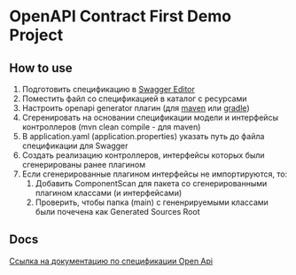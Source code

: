 # OpenAPI Contract First Demo Project

## How to use

1. Подготовить спецификацию в [Swagger Editor](https://editor.swagger.io/)
2. Поместить файл со спецификацией в каталог с ресурсами
3. Настроить openapi generator плагин (для [maven](https://github.com/OpenAPITools/openapi-generator/tree/master/modules/openapi-generator-maven-plugin) 
или [gradle](https://github.com/OpenAPITools/openapi-generator/tree/master/modules/openapi-generator-gradle-plugin))
4. Сгеренировать на основании спецификации модели и интерфейсы контроллеров (mvn clean compile - для maven)
5. В application.yaml (application.properties) указать путь до файла спецификации для Swagger 
6. Создать реализацию контроллеров, интерфейсы которых были сгенерированы ранее плагином
7. Если сгенерированные плагином интерфейсы не импортируются, то:
   1. Добавить ComponentScan для пакета со сгенерированными плагином классами (и интерфейсами)
   2. Проверить, чтобы папка (main) с гененрируемыми классами были почечена как Generated Sources Root

## Docs
[Ссылка на документацию по спецификации Open Api](https://spec.openapis.org/oas/latest.html)